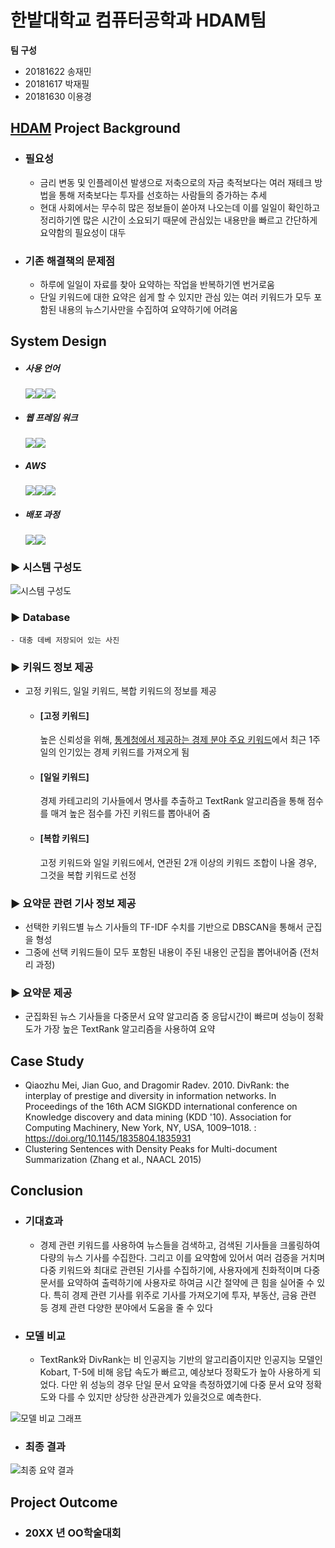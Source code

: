 # 한밭대학교 컴퓨터공학과 HDAM팀

**팀 구성**
- 20181622 송재민
- 20181617 박재필
- 20181630 이용경

## <u>HDAM</u> Project Background
- ### 필요성
  - 금리 변동 및 인플레이션 발생으로 저축으로의 자금 축적보다는 여러 재테크 방법을 통해 저축보다는 투자를 선호하는 사람들의 증가하는 추세
  - 현대 사회에서는 무수히 많은 정보들이 쏟아져 나오는데 이를 일일이 확인하고 정리하기엔 많은 시간이 소요되기 때문에 관심있는 내용만을 빠르고 간단하게 요약함의 필요성이 대두
- ### 기존 해결책의 문제점
  - 하루에 일일이 자료를 찾아 요약하는 작업을 반복하기엔 번거로움
  - 단일 키워드에 대한 요약은 쉽게 할 수 있지만 관심 있는 여러 키워드가 모두 포함된 내용의 뉴스기사만을 수집하여 요약하기에 어려움
 
  
## System Design
  - ##### 사용 언어
    <img src="https://img.shields.io/badge/Python-1572B6?style=for-the-badge&logo=Python&logoColor=white"><img src="https://img.shields.io/badge/HTML5-E34F26?style=for-the-badge&logo=HTML5&logoColor=white"><img src="https://img.shields.io/badge/CSS3-1572B6?style=for-the-badge&logo=CSS3&logoColor=white">
  - ##### 웹 프레임 워크
    <img src="https://img.shields.io/badge/Django-092E20?style=for-the-badge&logo=Django&logoColor=white"><img src="https://img.shields.io/badge/Bootstrap-7952B3?style=for-the-badge&logo=Bootstrap&logoColor=white">
  - ##### AWS
    <img src="https://img.shields.io/badge/AWS Lambda-FF9900?style=for-the-badge&logo=AWS Lambda&logoColor=white"><img src="https://img.shields.io/badge/AWS EC2-FF9900?style=for-the-badge&logo=Amazon EC2&logoColor=white"><img src="https://img.shields.io/badge/Amazon DynamoDB-4053D6?style=for-the-badge&logo=Amazon DynamoDB&logoColor=white">
  - ##### 배포 과정
    <img src="https://img.shields.io/badge/Ubuntu-E95420?style=for-the-badge&logo=Ubuntu&logoColor=white"><img src="https://img.shields.io/badge/NGINX-09639?style=for-the-badge&logo=NGINX&logoColor=white">
  ### ▶️ 시스템 구성도
![시스템 구성도](https://github.com/HBNU-SWUNIV/come-capstone23-hdam/assets/125301371/1146fc63-aa67-403d-8a51-cb2b81966a29)
  ### ▶️ Database
    - 대충 데베 저장되어 있는 사진

  ### ▶️ 키워드 정보 제공
  -  고정 키워드, 일일 키워드, 복합 키워드의 정보를 제공
  
      -  #### [고정 키워드]
    
          높은 신뢰성을 위해, [통계청에서 제공하는 경제 분야 주요 키워드](https://data.kostat.go.kr/social/keyword/index.do)에서 최근 1주일의 인기있는 경제 키워드를 가져오게 됨
  
      -  #### [일일 키워드]
    
          경제 카테고리의 기사들에서 명사를 추출하고 TextRank 알고리즘을 통해 점수를 매겨 높은 점수를 가진 키워드를 뽑아내어 줌
  
      -  #### [복합 키워드]

          고정 키워드와 일일 키워드에서, 연관된 2개 이상의 키워드 조합이 나올 경우, 그것을 복합 키워드로 선정

  ### ▶️ 요약문 관련 기사 정보 제공
  -  선택한 키워드별 뉴스 기사들의 TF-IDF 수치를 기반으로 DBSCAN을 통해서 군집을 형성
  -  그중에 선택 키워드들이 모두 포함된 내용이 주된 내용인 군집을 뽑어내어줌 (전처리 과정)

  
  ### ▶️ 요약문 제공
  -  군집화된 뉴스 기사들을 다중문서 요약 알고리즘 중 응답시간이 빠르며 성능이 정확도가 가장 높은 TextRank 알고리즘을 사용하여 요약
      
## Case Study
  - Qiaozhu Mei, Jian Guo, and Dragomir Radev. 2010. DivRank: the interplay of prestige and diversity in information networks. In Proceedings of the 16th ACM SIGKDD international conference on Knowledge discovery and data mining (KDD '10). Association for Computing Machinery, New York, NY, USA, 1009–1018. : https://doi.org/10.1145/1835804.1835931
  - Clustering Sentences with Density Peaks for Multi-document Summarization (Zhang et al., NAACL 2015)
  
## Conclusion
 - ### 기대효과
   - 경제 관련 키워드를 사용하여 뉴스들을 검색하고, 검색된 기사들을 크롤링하여 다량의 뉴스 기사를 수집한다. 그리고 이를 요약함에 있어서 여러 검증을 거치며 다중 키워드와 최대로 관련된 기사를 수집하기에, 사용자에게 친화적이며 다중문서를 요약하여 출력하기에 사용자로 하여금 시간 절약에 큰 힘을 실어줄 수 있다. 특히 경제 관련 기사를 위주로 기사를 가져오기에 투자, 부동산, 금융 관련 등 경제 관련 다양한 분야에서 도움을 줄 수 있다

 - ### 모델 비교
   - TextRank와 DivRank는 비 인공지능 기반의 알고리즘이지만 인공지능 모델인 Kobart, T-5에 비해 응답 속도가 빠르고, 예상보다 정확도가 높아 사용하게 되었다. 다만 위 성능의 경우 단일 문서 요약을 측정하였기에 다중 문서 요약 정확도와 다를 수 있지만 상당한 상관관계가 있을것으로 예측한다.
  
![모델 비교 그래프](https://github.com/HBNU-SWUNIV/come-capstone23-hdam/assets/125301371/9a7a4ace-f86e-44dd-9669-b2d4a6b4d85c)

 - ### 최종 결과
![최종 요약 결과](https://github.com/HBNU-SWUNIV/come-capstone23-hdam/assets/125301371/f7629568-7d2e-452e-9179-d64622047033)
  
## Project Outcome
- ### 20XX 년 OO학술대회 
